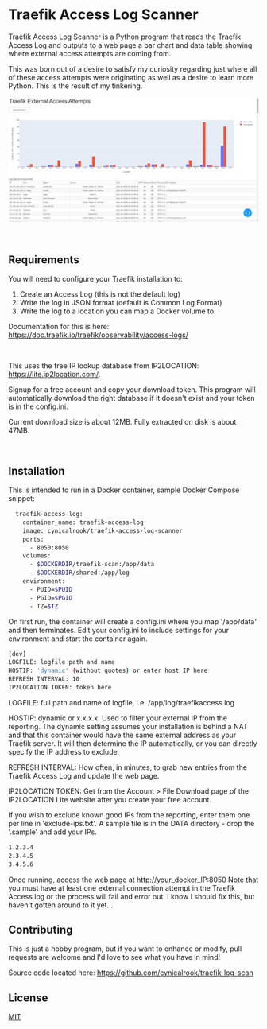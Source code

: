 # Traefik Access Log Scanner

Traefik Access Log Scanner is a Python program that reads the Traefik Access Log and outputs
to a web page a bar chart and data table showing where external access attempts are coming from.

This was born out of a desire to satisfy my curiosity regarding just where all of these access
attempts were originating as well as a desire to learn more Python.  This is the result of my tinkering.

![alt text](https://github.com/cynicalrook/traefik-log-scan/blob/main/traefikscanlog.png?raw=true)

&nbsp;&nbsp;

## Requirements

You will need to configure your Traefik installation to:

1) Create an Access Log (this is not the default log)
2) Write the log in JSON format (default is Common Log Format)
3) Write the log to a location you can map a Docker volume to.

Documentation for this is here: <https://doc.traefik.io/traefik/observability/access-logs/>

&nbsp;&nbsp;

This uses the free IP lookup database from IP2LOCATION: <https://lite.ip2location.com/>.

Signup for a free account and copy your download token.  This program will automatically download
the right database if it doesn't exist and your token is in the config.ini.  

Current download size is about 12MB.  Fully extracted on disk is about 47MB.

&nbsp;&nbsp;

## Installation

This is intended to run in a Docker container, sample Docker Compose snippet:

```bash
  traefik-access-log:
    container_name: traefik-access-log
    image: cynicalrook/traefik-access-log-scanner
    ports:
      - 8050:8050
    volumes:
      - $DOCKERDIR/traefik-scan:/app/data
      - $DOCKERDIR/shared:/app/log
    environment:
      - PUID=$PUID
      - PGID=$PGID
      - TZ=$TZ

```

On first run, the container will create a config.ini where you map '/app/data' and then terminates.
Edit your config.ini to include settings for your environment and start the container again.

```bash
[dev]
LOGFILE: logfile path and name
HOSTIP: 'dynamic' (without quotes) or enter host IP here
REFRESH INTERVAL: 10
IP2LOCATION TOKEN: token here
```

LOGFILE: full path and name of logfile, i.e. /app/log/traefikaccess.log

HOSTIP: dynamic or x.x.x.x.  Used to filter your external IP from the reporting.  The dynamic setting
assumes your installation is behind a NAT and that this container would have the same external address
as your Traefik server.  It will then determine the IP automatically, or you can directly specify the
IP address to exclude.

REFRESH INTERVAL: How often, in minutes, to grab new entries from the Traefik Access Log and update
the web page.

IP2LOCATION TOKEN: Get from the Account > File Download page of the IP2LOCATION Lite website after
you create your free account.

If you wish to exclude known good IPs from the reporting, enter them one per line in 'exclude-ips.txt'.  A sample file is in the DATA
directory - drop the '.sample' and add your IPs.

```bash
1.2.3.4
2.3.4.5
3.4.5.6
```

Once running, access the web page at <http://your_docker_IP:8050>  Note that you must have at least one
external connection attempt in the Traefik Access log or the process will fail and error out.  I know I should fix this,
but haven't gotten around to it yet...

## Contributing

This is just a hobby program, but if you want to enhance or modify, pull requests are welcome and I'd love to see what you have in mind!

Source code located here: <https://github.com/cynicalrook/traefik-log-scan>

## License

[MIT](https://choosealicense.com/licenses/mit/)
